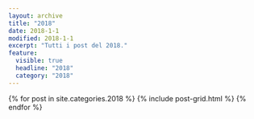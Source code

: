 ```yaml
---
layout: archive
title: "2018"
date: 2018-1-1
modified: 2018-1-1
excerpt: "Tutti i post del 2018."
feature:
  visible: true
  headline: "2018"
  category: "2018"
---
```

<div class="tiles">
{% for post in site.categories.2018 %}
  {% include post-grid.html %}
{% endfor %}
</div><!-- /.tiles -->
